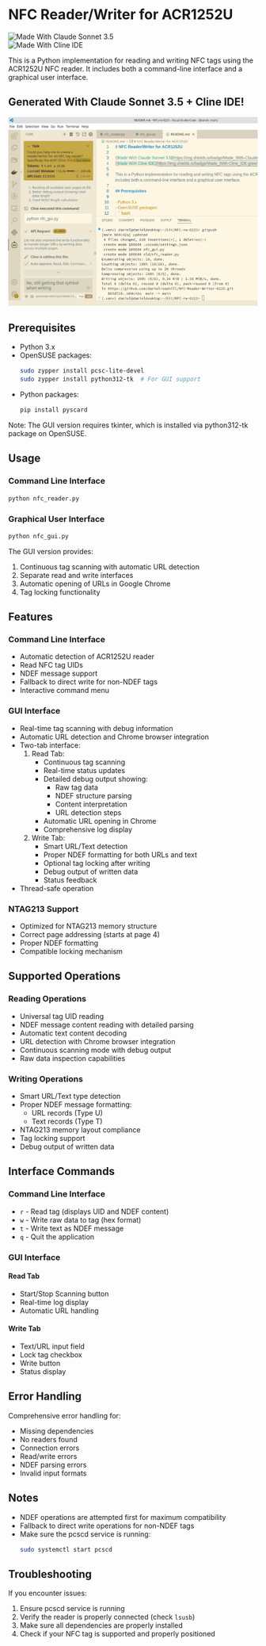 # NFC Reader/Writer for ACR1252U

![Made With Claude Sonnet 3.5](https://img.shields.io/badge/Made_With-Claude_Sonnet_3.5-blue)  
![Made With Cline IDE](https://img.shields.io/badge/Made_With-Cline_IDE-green)

This is a Python implementation for reading and writing NFC tags using the ACR1252U NFC reader. It includes both a command-line interface and a graphical user interface.

## Generated With Claude Sonnet 3.5 + Cline IDE!

![alt text](screenshots/1.png)

## Prerequisites

- Python 3.x
- OpenSUSE packages:
  ```bash
  sudo zypper install pcsc-lite-devel
  sudo zypper install python312-tk  # For GUI support
  ```
- Python packages:
  ```bash
  pip install pyscard
  ```

Note: The GUI version requires tkinter, which is installed via python312-tk package on OpenSUSE.

## Usage

### Command Line Interface
```bash
python nfc_reader.py
```

### Graphical User Interface
```bash
python nfc_gui.py
```

The GUI version provides:
1. Continuous tag scanning with automatic URL detection
2. Separate read and write interfaces
3. Automatic opening of URLs in Google Chrome
4. Tag locking functionality

## Features

### Command Line Interface
- Automatic detection of ACR1252U reader
- Read NFC tag UIDs
- NDEF message support
- Fallback to direct write for non-NDEF tags
- Interactive command menu

### GUI Interface
- Real-time tag scanning with debug information
- Automatic URL detection and Chrome browser integration
- Two-tab interface:
  1. Read Tab:
     - Continuous tag scanning
     - Real-time status updates
     - Detailed debug output showing:
       * Raw tag data
       * NDEF structure parsing
       * Content interpretation
       * URL detection steps
     - Automatic URL opening in Chrome
     - Comprehensive log display
  2. Write Tab:
     - Smart URL/Text detection
     - Proper NDEF formatting for both URLs and text
     - Optional tag locking after writing
     - Debug output of written data
     - Status feedback
- Thread-safe operation

### NTAG213 Support
- Optimized for NTAG213 memory structure
- Correct page addressing (starts at page 4)
- Proper NDEF formatting
- Compatible locking mechanism

## Supported Operations

### Reading Operations
- Universal tag UID reading
- NDEF message content reading with detailed parsing
- Automatic text content decoding
- URL detection with Chrome browser integration
- Continuous scanning mode with debug output
- Raw data inspection capabilities

### Writing Operations
- Smart URL/Text type detection
- Proper NDEF message formatting:
  * URL records (Type U)
  * Text records (Type T)
- NTAG213 memory layout compliance
- Tag locking support
- Debug output of written data

## Interface Commands

### Command Line Interface
- `r` - Read tag (displays UID and NDEF content)
- `w` - Write raw data to tag (hex format)
- `t` - Write text as NDEF message
- `q` - Quit the application

### GUI Interface
#### Read Tab
- Start/Stop Scanning button
- Real-time log display
- Automatic URL handling

#### Write Tab
- Text/URL input field
- Lock tag checkbox
- Write button
- Status display

## Error Handling

Comprehensive error handling for:
- Missing dependencies
- No readers found
- Connection errors
- Read/write errors
- NDEF parsing errors
- Invalid input formats

## Notes

- NDEF operations are attempted first for maximum compatibility
- Fallback to direct write operations for non-NDEF tags
- Make sure the pcscd service is running:
  ```bash
  sudo systemctl start pcscd
  ```

## Troubleshooting

If you encounter issues:
1. Ensure pcscd service is running
2. Verify the reader is properly connected (check `lsusb`)
3. Make sure all dependencies are properly installed
4. Check if your NFC tag is supported and properly positioned
